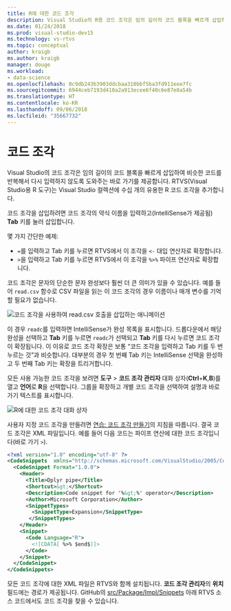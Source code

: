 ```yaml
---
title: R에 대한 코드 조각
description: Visual Studio의 R용 코드 조각은 임의 길이의 코드 블록을 빠르게 삽입하여 비슷한 코드를 반복해서 다시 입력하지 않도록 도와주는 바로 가기를 제공합니다.
ms.date: 01/24/2018
ms.prod: visual-studio-dev15
ms.technology: vs-rtvs
ms.topic: conceptual
author: kraigb
ms.author: kraigb
manager: douge
ms.workload:
- data-science
ms.openlocfilehash: 0c9db243b3903ddcbaa310bbf5ba3fd911eee7fc
ms.sourcegitcommit: 6944ceb7193d410a2a913ecee6f40c6e87e8a54b
ms.translationtype: HT
ms.contentlocale: ko-KR
ms.lasthandoff: 09/06/2018
ms.locfileid: "35667732"
---
```

# <a name="code-snippets"></a>코드 조각

Visual Studio의 코드 조각은 임의 길이의 코드 블록을 빠르게 삽입하여 비슷한 코드를 반복해서 다시 입력하지 않도록 도와주는 바로 가기를 제공합니다. RTVS(Visual Studio용 R 도구)는 Visual Studio 컬렉션에 수십 개의 유용한 R 코드 조각을 추가합니다.

코드 조각을 삽입하려면 코드 조각의 약식 이름을 입력하고(IntelliSense가 제공됨) **Tab** 키를 눌러 삽입합니다.

몇 가지 간단한 예제:

- `=`를 입력하고 Tab 키를 누르면 RTVS에서 이 조각을 `<-` 대입 연산자로 확장합니다.
- `>`을 입력하고 Tab 키를 누르면 RTVS에서 이 조각을 `%>%` 파이프 연산자로 확장합니다.

코드 조각은 문자의 단순한 문자 완성보다 훨씬 더 큰 의미가 있을 수 있습니다. 예를 들어 `read.csv` 함수로 CSV 파일을 읽는 이 코드 조각의 경우 이름이나 매개 변수를 기억할 필요가 없습니다.

![코드 조각을 사용하여 read.csv 호출을 삽입하는 애니메이션](media/code-snippet-expansion.gif)

이 경우 `readc`를 입력하면 IntelliSense가 완성 목록을 표시합니다. 드롭다운에서 해당 완성을 선택하고 **Tab** 키를 누르면 `readc`가 선택되고 **Tab** 키를 다시 누르면 코드 조각이 확장됩니다. 이 이유로 코드 조각 확장은 보통 “코드 조각을 입력하고 Tab 키를 두 번 누르는 것”과 비슷합니다. 대부분의 경우 첫 번째 Tab 키는 IntelliSense 선택을 완성하고 두 번째 Tab 키는 확장을 트리거합니다.

모든 사용 가능한 코드 조각을 보려면 **도구** > **코드 조각 관리자** 대화 상자(**Ctrl**+**K**,**B**)를 열고 **언어**로 **R**을 선택합니다. 그룹을 확장하고 개별 코드 조각을 선택하여 설명과 바로 가기 텍스트를 표시합니다.

![R에 대한 코드 조각 대화 상자](media/code-snippet-dialog.png)

사용자 지정 코드 조각을 만들려면 [연습: 코드 조각 만들기](../ide/walkthrough-creating-a-code-snippet.md)의 지침을 따릅니다. 결국 코드 조각은 XML 파일입니다. 예를 들어 다음 코드는 파이프 연산에 대한 코드 조각입니다(바로 가기 `>`).

```xml
<?xml version="1.0" encoding="utf-8" ?>
<CodeSnippets  xmlns="http://schemas.microsoft.com/VisualStudio/2005/CodeSnippet">
  <CodeSnippet Format="1.0.0">
    <Header>
      <Title>Dplyr pipe</Title>
      <Shortcut>&gt;</Shortcut>
      <Description>Code snippet for '%&gt;%' operator</Description>
      <Author>Microsoft Corporation</Author>
      <SnippetTypes>
        <SnippetType>Expansion</SnippetType>
       </SnippetTypes>
    </Header>
    <Snippet>
      <Code Language="R">
        <![CDATA[ %>% $end$]]>
      </Code>
    </Snippet>
  </CodeSnippet>
</CodeSnippets>
```

모든 코드 조각에 대한 XML 파일은 RTVS와 함께 설치됩니다. **코드 조각 관리자**의 **위치** 필드에는 경로가 제공됩니다. GitHub의 [src/Package/Impl/Snippets](https://github.com/Microsoft/RTVS/tree/master/src/Package/Impl/Snippets) 아래 RTVS 소스 코드에서도 코드 조각을 찾을 수 있습니다.
